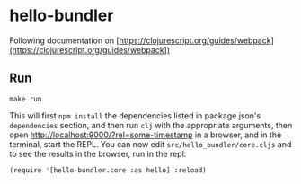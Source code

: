 # hello-bundler

Following documentation on [https://clojurescript.org/guides/webpack](https://clojurescript.org/guides/webpack])

## Run

```
make run
```

This will first `npm install` the dependencies listed in
package.json's `dependencies` section, and then run `clj` with the
appropriate arguments, then open
[http://localhost:9000/?rel=some-timestamp](http://localhost:9000/?rel=some-timestamp)
in a browser, and in the terminal, start the REPL.
You can now edit `src/hello_bundler/core.cljs` and to see the results in the browser, run in the repl:

```
(require '[hello-bundler.core :as hello] :reload)
```




